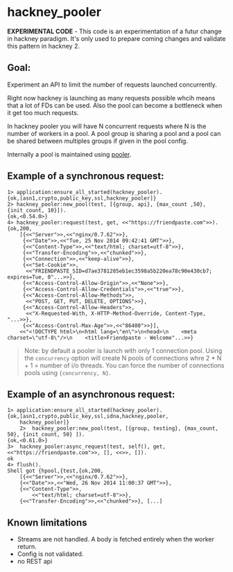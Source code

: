 # hackney_pooler


**EXPERIMENTAL CODE** - This code is an experimentation of a futur change in
hackney paradigm. It's only used to prepare coming changes and validate this
pattern in hackney 2.

## Goal:

Experiment an API to limit the number of requests launched concurrently.

Right now hackney is launching as many requests possible whcih means that a
lot of FDs can be used. Also the pool can become a bottleneck when it get too
much requests.

In hackney pooler you will have N concurrent requests where N is the number of
workers in a pool. A pool group is sharing a pool and a pool can be shared
between multiples groups if given in the pool config.

Internally a pool is maintained using
[pooler](https://github.com/seth/pooler).

## Example of a synchronous request:

    1> application:ensure_all_started(hackney_pooler).
    {ok,[asn1,crypto,public_key,ssl,hackney_pooler]}
    2> hackney_pooler:new_pool(test, [{group, api}, {max_count ,50}, {init_count, 10}]).
    {ok,<0.54.0>}
    4> hackney_pooler:request(test, get, <<"https://friendpaste.com">>).
    {ok,200,
        [{<<"Server">>,<<"nginx/0.7.62">>},
         {<<"Date">>,<<"Tue, 25 Nov 2014 09:42:41 GMT">>},
         {<<"Content-Type">>,<<"text/html; charset=utf-8">>},
         {<<"Transfer-Encoding">>,<<"chunked">>},
         {<<"Connection">>,<<"keep-alive">>},
         {<<"Set-Cookie">>,
          <<"FRIENDPASTE_SID=d7ae3781285eb1ec3598a5b220ea78c90e430cb7; expires=Tue, 0"...>>},
         {<<"Access-Control-Allow-Origin">>,<<"None">>},
         {<<"Access-Control-Allow-Credentials">>,<<"true">>},
         {<<"Access-Control-Allow-Methods">>,
          <<"POST, GET, PUT, DELETE, OPTIONS">>},
         {<<"Access-Control-Allow-Headers">>,
          <<"X-Requested-With, X-HTTP-Method-Override, Content-Type, "...>>},
         {<<"Access-Control-Max-Age">>,<<"86400">>}],
        <<"<!DOCTYPE html>\n<html lang=\"en\">\n<head>\n    <meta charset=\"utf-8\"/>\n    <title>Friendpaste - Welcome"...>>}


> Note: by default a pooler is launch with only 1 connection pool. Using the
> `concurrency` option will create N pools of connections whre 2 * N + 1 =
> number of i/o threads. You can force the number of connections pools using
> `{concurrency, N}`.

## Example of an asynchronous request:

    1> application:ensure_all_started(hackney_pooler).
    {ok,[asn1,crypto,public_key,ssl,idna,hackney,pooler,
        hackney_pooler]}
        2>  hackney_pooler:new_pool(test, [{group, testing}, {max_count, 50}, {init_count, 50} ]).
    {ok,<0.61.0>}
    3>  hackney_pooler:async_request(test, self(), get, <<"https://friendpaste.com">>, [], <<>>, []).
    ok
    4> flush().
    Shell got {hpool,{test,{ok,200,
        [{<<"Server">>,<<"nginx/0.7.62">>},
        {<<"Date">>,<<"Wed, 26 Nov 2014 11:00:37 GMT">>},
        {<<"Content-Type">>,
            <<"text/html; charset=utf-8">>},
        {<<"Transfer-Encoding">>,<<"chunked">>}, [...]

## Known limitations

- Streams are not handled. A body is fetched entirely when the worker return.
- Config is not validated.
- no REST api
